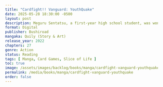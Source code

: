 ```yaml
---
title: "Cardfight!! Vanguard: YouthQuake"
date: 2025-05-28 18:30:00 -0500
layout: post
description: Meguru Sentatsu, a first-year high school student, was wondering whether or not to continue playing Vanguard when his childhood friends and classmates are starting to quit. One day, the master of his favorite café takes him to a fight with his grandfather, Sanzou Kuranaga. Through the fight, Sanzou asks him a question, which leads him to look into his own mind, and is naturally led to the answer.
format: Digital
publisher: Bushiroad
mangaka: Quily (Story & Art)
release_year: 2022
chapters: 27
genre: Action
status: Reading
tags: [ Manga, Card Games, Slice of Life ]
toc: true
image: /assets/images/backlog/books/manga/cardfight-vanguard-youthquake.webp
permalink: /media/books/manga/cardfight-vanguard-youthquake
order: false
---
```

